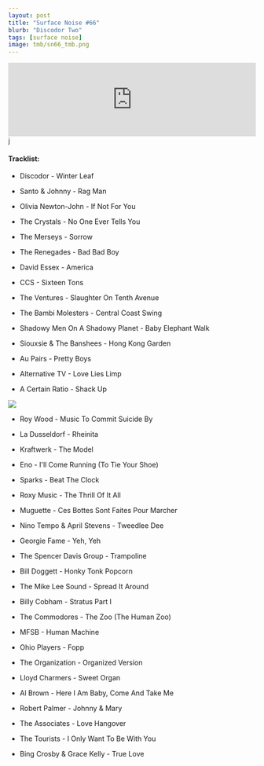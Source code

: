 ```yaml
---
layout: post
title: "Surface Noise #66"
blurb: "Discodor Two"
tags: [surface noise]
image: tmb/sn66_tmb.png
---
```


<iframe scrolling="no" id="hearthis_at_track_3717724" width="100%" height="150" src="https://hearthis.at/embed/3717724/transparent_black/?hcolor=&color=&style=2&block_size=2&block_space=1&background=1&waveform=0&cover=0&autoplay=0&css=" frameborder="0" allowtransparency allow="autoplay"><p>Listen to <a href="https://hearthis.at/zerocc/surface-noise-66-19919/" target="_blank">Surface Noise #66 (19/9/19)</a> <span>by</span><a href="https://hearthis.at/zerocc/" target="_blank" >Zero</a> <span>on</span> <a href="https://hearthis.at/" target="_blank">hearthis.at</a></p></iframe>j
&nbsp;

#### Tracklist:

- Discodor - Winter Leaf
- Santo & Johnny - Rag Man
- Olivia Newton-John - If Not For You

- The Crystals - No One Ever Tells You
- The Merseys - Sorrow
- The Renegades - Bad Bad Boy

- David Essex - America
- CCS - Sixteen Tons
- The Ventures - Slaughter On Tenth Avenue

- The Bambi Molesters - Central Coast Swing
- Shadowy Men On A Shadowy Planet - Baby Elephant Walk
- Siouxsie & The Banshees - Hong Kong Garden

- Au Pairs - Pretty Boys
- Alternative TV - Love Lies Limp
- A Certain Ratio - Shack Up

![](https://lh3.googleusercontent.com/TkxeB7zlUeRqpKAos5Yg8smhoRVwzNoAQaA0XmZg5zbMn2AwZYCazk_gGYpsOI71VDsRVAWE4gwp6gRnltLHDDDUMRUIwzK_XFpXjUcEQ44ZI8qzzuGusB865RwWMYO9leQ3_k1l0r6hklub9dZULyhJqH7kPrDMFSWJpF7sgsvr_4BfavNWR5l-nmSXOmcq7lYw8D34gQohlFKfGDDr1_RoJDEJJ-OA3m-DMwSM9ldwzY_fA0W4pFeTGycyHdmetrP-iPQ-HLvRH617GgNAPYIBAIZCpTc9qvoZJfwfO3fjpdEUmcVWMbCG5BJRptg6Kxp0g-KGbf-RKx1ayA9Wok97ShbVaJ3YNxutPdxj1jgMn-EupOhdWWHCfKZRWGLraOrrut-xSRpgHthax1DkBmftAvouIKnD3YVGPz-8hMQmLtowHblGLPDpAcYaiYeCe8wQrFSFbRpNxoAYDLEAUtQeGoVpFG7VwCQn1orADTfMQLHAHm_BWL-cwxKpTrY4o9TTR2o65fXP2vj10zwjqUub8d-QjnpkQRx4hg_vXdhTZ08J13PMmg_JwZ-MQ2REkTEzsbIlx3-sVotWmNenYamhRglJjlSkIQbvSn6hhC-m_ZVbJ8w21PoxwztZ6CFnSLVnPXXLnoOAxYSdCUP5cw4djdGHUaJNfLii8fmvfdZdlFo=w600-h594-no)

- Roy Wood - Music To Commit Suicide By
- La Dusseldorf - Rheinita
- Kraftwerk - The Model

- Eno - I'll Come Running (To Tie Your Shoe)
- Sparks - Beat The Clock
- Roxy Music - The Thrill Of It All

- Muguette - Ces Bottes Sont Faites Pour Marcher
- Nino Tempo & April Stevens - Tweedlee Dee
- Georgie Fame - Yeh, Yeh

- The Spencer Davis Group - Trampoline
- Bill Doggett - Honky Tonk Popcorn
- The Mike Lee Sound - Spread It Around
- Billy Cobham - Stratus Part I

- The Commodores - The Zoo (The Human Zoo)
- MFSB - Human Machine
- Ohio Players - Fopp

- The Organization - Organized Version
- Lloyd Charmers - Sweet Organ
- Al Brown - Here I Am Baby, Come And Take Me

- Robert Palmer - Johnny & Mary
- The Associates - Love Hangover
- The Tourists - I Only Want To Be With You

- Bing Crosby & Grace Kelly - True Love
